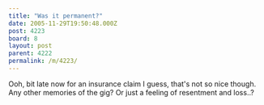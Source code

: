 ```yaml
---
title: "Was it permanent?"
date: 2005-11-29T19:50:48.000Z
post: 4223
board: 8
layout: post
parent: 4222
permalink: /m/4223/
---
```

Ooh, bit late now for an insurance claim I guess, that's not so nice though. Any other memories of the gig? Or just a feeling of resentment and loss..?
